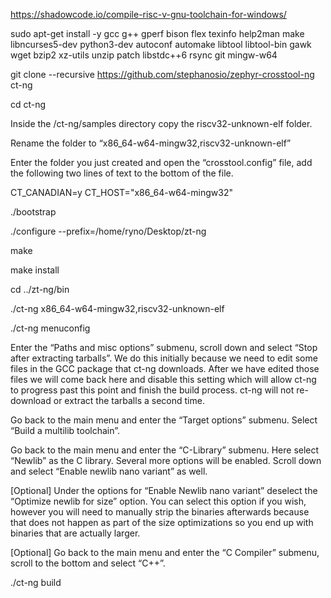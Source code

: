 https://shadowcode.io/compile-risc-v-gnu-toolchain-for-windows/

sudo apt-get install -y gcc g++ gperf bison flex texinfo help2man make libncurses5-dev  python3-dev autoconf automake libtool libtool-bin gawk wget bzip2 xz-utils unzip patch libstdc++6 rsync git mingw-w64


git clone --recursive https://github.com/stephanosio/zephyr-crosstool-ng ct-ng

cd ct-ng

Inside the /ct-ng/samples directory copy the riscv32-unknown-elf folder.

Rename the folder to “x86_64-w64-mingw32,riscv32-unknown-elf”

Enter the folder you just created and open the “crosstool.config” file, add the following two lines of text to the bottom of the file.

CT_CANADIAN=y
CT_HOST="x86_64-w64-mingw32"

./bootstrap

./configure --prefix=/home/ryno/Desktop/zt-ng

make

make install

cd ../zt-ng/bin

./ct-ng x86_64-w64-mingw32,riscv32-unknown-elf

./ct-ng menuconfig

Enter the “Paths and misc options” submenu, scroll down and select “Stop after extracting tarballs”. 
We do this initially because we need to edit some files in the GCC package that ct-ng downloads. 
After we have edited those files we will come back here and disable this setting which will allow ct-ng to progress past this point and finish the build process. 
ct-ng will not re-download or extract the tarballs a second time.


Go back to the main menu and enter the “Target options” submenu. Select “Build a multilib toolchain”.

Go back to the main menu and enter the “C-Library” submenu. Here select “Newlib” as the C library. Several more options will be enabled. 
Scroll down and select “Enable newlib nano variant” as well.

[Optional] Under the options for “Enable Newlib nano variant” deselect the “Optimize newlib for size” option. 
You can select this option if you wish, however you will need to manually strip the binaries afterwards because that does not happen as part of the size optimizations so you end up with binaries that are actually larger.

[Optional] Go back to the main menu and enter the “C Compiler” submenu, scroll to the bottom and select “C++”.

./ct-ng build


